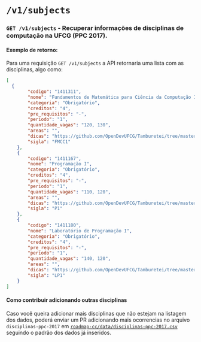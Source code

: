 # `/v1/subjects`

### `GET /v1/subjects` - Recuperar informações de disciplinas de computação na UFCG (PPC 2017).


#### Exemplo de retorno:

Para uma requisição `GET /v1/subjects` a API retornaria uma lista com as disciplinas, algo como:

```json
[
  {
        "codigo": "1411311",
        "nome": "Fundamentos de Matemática para Ciência da Computação I",
        "categoria": "Obrigatório",
        "creditos": "4",
        "pre_requisitos": "-",
        "periodo": "1",
        "quantidade_vagas": "120, 130",
        "areas": "",
        "dicas": "https://github.com/OpenDevUFCG/Tamburetei/tree/master/fmcc1",
        "sigla": "FMCC1"
    },
    {
        "codigo": "1411167",
        "nome": "Programação I",
        "categoria": "Obrigatório",
        "creditos": "4",
        "pre_requisitos": "-",
        "periodo": "1",
        "quantidade_vagas": "110, 120",
        "areas": "",
        "dicas": "https://github.com/OpenDevUFCG/Tamburetei/tree/master/prog1",
        "sigla": "P1"
    },
    {
        "codigo": "1411180",
        "nome": "Laboratório de Programação I",
        "categoria": "Obrigatório",
        "creditos": "4",
        "pre_requisitos": "-",
        "periodo": "1",
        "quantidade_vagas": "140, 120",
        "areas": "",
        "dicas": "https://github.com/OpenDevUFCG/Tamburetei/tree/master/prog1",
        "sigla": "LP1"
    }  
]
```


#### Como contribuir adicionando outras disciplinas

Caso você queira adicionar mais disciplinas que não estejam na listagem dos dados, poderá enviar um PR adicionando mais ocorrencias no arquivo `disciplinas-ppc-2017` em [`roadmap-cc/data/disciplinas-ppc-2017.csv`](https://github.com/OpenDevUFCG/roadmap-cc/blob/master/data/disciplinas-ppc-2017.csv) seguindo o padrão dos dados já inseridos.
